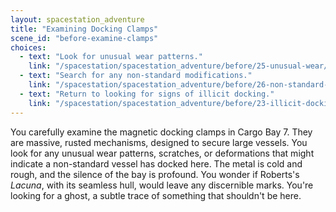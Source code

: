 ```yaml
---
layout: spacestation_adventure
title: "Examining Docking Clamps"
scene_id: "before-examine-clamps"
choices:
  - text: "Look for unusual wear patterns."
    link: "/spacestation/spacestation_adventure/before/25-unusual-wear/"
  - text: "Search for any non-standard modifications."
    link: "/spacestation/spacestation_adventure/before/26-non-standard-mods/"
  - text: "Return to looking for signs of illicit docking."
    link: "/spacestation/spacestation_adventure/before/23-illicit-docking/"
---
```


You carefully examine the magnetic docking clamps in Cargo Bay 7. They are massive, rusted mechanisms, designed to secure large vessels. You look for any unusual wear patterns, scratches, or deformations that might indicate a non-standard vessel has docked here. The metal is cold and rough, and the silence of the bay is profound. You wonder if Roberts's *Lacuna*, with its seamless hull, would leave any discernible marks. You're looking for a ghost, a subtle trace of something that shouldn't be here.
